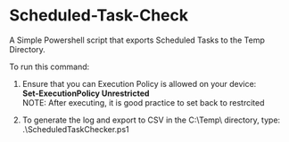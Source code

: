 # Scheduled-Task-Check
A Simple Powershell script that exports Scheduled Tasks to the Temp Directory. 


To run this command: 

1) Ensure that you can Execution Policy is allowed on your device:<br />
**Set-ExecutionPolicy Unrestricted**<br />
NOTE: After executing, it is good practice to set back to restrcited

2) To generate the log and export to CSV in the C:\Temp\ directory, type:<br />
.\ScheduledTaskChecker.ps1 

